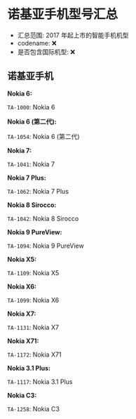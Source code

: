 # 诺基亚手机型号汇总

- 汇总范围: 2017 年起上市的智能手机机型
- codename: ❌
- 是否包含国际机型: ❌

## 诺基亚手机

**Nokia 6:**

`TA-1000`: Nokia 6

**Nokia 6 (第二代):**

`TA-1054`: Nokia 6 (第二代)

**Nokia 7:**

`TA-1041`: Nokia 7

**Nokia 7 Plus:**

`TA-1062`: Nokia 7 Plus

**Nokia 8 Sirocco:**

`TA-1042`: Nokia 8 Sirocco

**Nokia 9 PureView:**

`TA-1094`: Nokia 9 PureView

**Nokia X5:**

`TA-1109`: Nokia X5

**Nokia X6:**

`TA-1099`: Nokia X6

**Nokia X7:**

`TA-1131`: Nokia X7

**Nokia X71:**

`TA-1172`: Nokia X71

**Nokia 3.1 Plus:**

`TA-1117`: Nokia 3.1 Plus

**Nokia C3:**

`TA-1258`: Nokia C3
